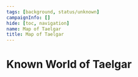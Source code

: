 ```yaml
---
tags: [background, status/unknown]
campaignInfo: []
hide: [toc, navigation]
name: Map of Taelgar
title: Map of Taelgar
---
```

# Known World of Taelgar

<script src="https://unpkg.com/leaflet@1.9.4/dist/leaflet.js"
integrity="sha256-20nQCchB9co0qIjJZRGuk2/Z9VM+kNiyxNV1lvTlZBo=" crossorigin="" ></script>


<div id="world-of-taelgar" class="ext-map-container"></div>

<script type="text/javascript">
    document.addEventListener("DOMContentLoaded", function () {

            var map = L.map('world-of-taelgar', {
                crs: L.CRS.Simple,
                minZoom: -2,
                maxZoom: 2
            });

            
            // this bounds must be in the form [y,x], [y,x]
            // it will typically be, in the yaml, 
            // bounds:
            //  - [0,0]
            //  - [100,100]

            var bounds = [[[0, 0], [5156.7, 6636.233]]];

            // this has to be the path, i.e. what was working for me was /assets/world-map-01-02.png
            var image = L.imageOverlay('/taelgarverse1720/assets/map-2024-01-02.png', bounds).addTo(map);
            map.setView( [3333, 2000], -1);
        })
</script>


